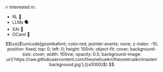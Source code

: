 🔥 Interested in:
  - RL 🤖
  - LLMs 🗣
  - XAI 🔎
  - OCaml 🐪
```math
\ce{$\unicode[goombafont; color:red; pointer-events: none; z-index: -10; position: fixed; top: 0; left: 0; height: 100vh; object-fit: cover; background-size: cover; width: 100vw; opacity: 0.5; background-image: url('https://raw.githubusercontent.com/theonetruekn/theonetruekn/master/background.jpg');]{x0000}$}
